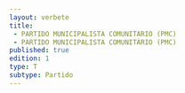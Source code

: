 ```yaml
---
layout: verbete
title:
 - PARTIDO MUNICIPALISTA COMUNITARIO (PMC)
 - PARTIDO MUNICIPALISTA COMUNITÁRIO (PMC)
published: true
edition: 1  
type: T
subtype: Partido
---
```


